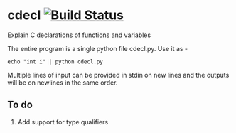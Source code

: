 # cdecl   [![Build Status](https://travis-ci.org/AjayBrahmakshatriya/cdecl.svg?branch=master)](https://travis-ci.org/AjayBrahmakshatriya/cdecl)

Explain C declarations of functions and variables

The entire program is a single python file cdecl.py.
Use it as - 

    echo "int i" | python cdecl.py
    
Multiple lines of input can be provided in stdin on new lines and the outputs will be on newlines in the same order. 


## To do ##
1. Add support for type qualifiers

